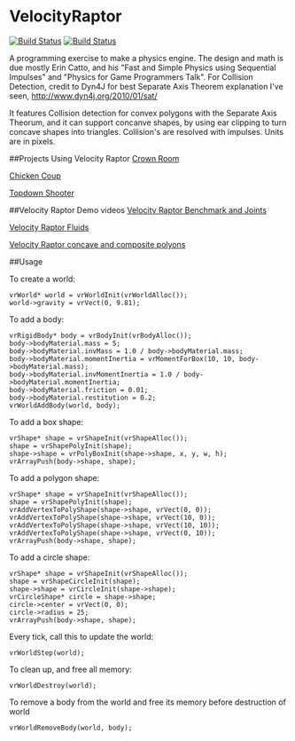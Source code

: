 # VelocityRaptor
[![Build Status](https://upload.wikimedia.org/wikipedia/commons/f/f8/License_icon-mit-88x31-2.svg)]()
[![Build Status](https://travis-ci.org/Mithreindeir/VelocityRaptor.svg?branch=master)](https://travis-ci.org/Mithreindeir/VelocityRaptor)

A programming exercise to make a physics engine. 
The design and math is due mostly Erin Catto, and his "Fast and Simple Physics
using Sequential Impulses" and "Physics for Game Programmers Talk".
For Collision Detection, credit to Dyn4J for best Separate Axis Theorem explanation I've seen,
http://www.dyn4j.org/2010/01/sat/

It features Collision detection for convex polygons with the Separate Axis Theorum, and it can support concanve shapes, by using ear clipping to turn concave shapes into triangles. Collision's are resolved with impulses. Units are in pixels.

##Projects Using Velocity Raptor
[Crown Room](https://www.youtube.com/watch?v=mb8CKdHvIpo)

[Chicken Coup](https://www.youtube.com/watch?v=Fd2WpBGHzi4)

[Topdown Shooter](https://www.youtube.com/watch?v=gGHBFwacEIc)

##Velocity Raptor Demo videos
[Velocity Raptor Benchmark and Joints](https://www.youtube.com/watch?v=uhLYXmzzZp8&index=1&list=PLbl-UC7p03cuFCSpCfEVoQxMQfcG3zm9K)

[Velocity Raptor Fluids](https://www.youtube.com/watch?v=pnyTvRR69EI&index=2&list=PLbl-UC7p03cuFCSpCfEVoQxMQfcG3zm9K)

[Velocity Raptor concave and composite polyons](https://youtu.be/nplQNW8RBYk)

##Usage

To create a world:

    vrWorld* world = vrWorldInit(vrWorldAlloc());
    world->gravity = vrVect(0, 9.81);
    
To add a body:

    vrRigidBody* body = vrBodyInit(vrBodyAlloc());
    body->bodyMaterial.mass = 5;
    body->bodyMaterial.invMass = 1.0 / body->bodyMaterial.mass;
    body->bodyMaterial.momentInertia = vrMomentForBox(10, 10, body->bodyMaterial.mass);
    body->bodyMaterial.invMomentInertia = 1.0 / body->bodyMaterial.momentInertia;
    body->bodyMaterial.friction = 0.01;
    body->bodyMaterial.restitution = 0.2;
    vrWorldAddBody(world, body);
    
To add a box shape:

    vrShape* shape = vrShapeInit(vrShapeAlloc());
    shape = vrShapePolyInit(shape);
    shape->shape = vrPolyBoxInit(shape->shape, x, y, w, h);
    vrArrayPush(body->shape, shape);
    
To add a polygon shape:

    vrShape* shape = vrShapeInit(vrShapeAlloc());
    shape = vrShapePolyInit(shape);
    vrAddVertexToPolyShape(shape->shape, vrVect(0, 0));
    vrAddVertexToPolyShape(shape->shape, vrVect(10, 0));
    vrAddVertexToPolyShape(shape->shape, vrVect(10, 10));
    vrAddVertexToPolyShape(shape->shape, vrVect(0, 10));
    vrArrayPush(body->shape, shape);
    
To add a circle shape:

    vrShape* shape = vrShapeInit(vrShapeAlloc());
    shape = vrShapeCircleInit(shape);
    shape->shape = vrCircleInit(shape->shape);
    vrCircleShape* circle = shape->shape;
    circle->center = vrVect(0, 0);
    circle->radius = 25;
    vrArrayPush(body->shape, shape);

Every tick, call this to update the world:

    vrWorldStep(world);
    
To clean up, and free all memory:

    vrWorldDestroy(world);
    
To remove a body from the world and free its memory  before destruction of world

    vrWorldRemoveBody(world, body);
